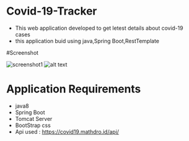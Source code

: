# Covid-19-Tracker
* This web application developed to get letest details about covid-19 cases
* this application buid using java,Spring Boot,RestTemplate

#Screenshot

   ![screenshot1](https://i.ibb.co/DtGG9jg/covid1.png)
   ![alt text](https://i.ibb.co/mXjPV23/covid2.png)
# Application Requirements
* java8
* Spring Boot
* Tomcat Server
* BootStrap css 
* Api used : https://covid19.mathdro.id/api/
